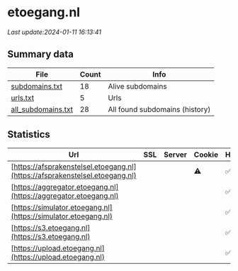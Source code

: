 # etoegang.nl
*Last update:2024-01-11 16:13:41*
## Summary data
| File       | Count | Info |
|------------|-------|------|
|[subdomains.txt](/data/etoegang/subdomains.txt)|18|Alive subdomains|
|[urls.txt](/data/etoegang/urls.txt)|5|Urls|
|[all_subdomains.txt](/data/etoegang/all_subdomains.txt)|28|All found subdomains (history)|
## Statistics
| Url | SSL | Server | Cookie | HSTS | CSP | XFO | XXP | RP | Tech |
|------------|-------|------|------|------|------|------|------|------|------|
|[https://afsprakenstelsel.etoegang.nl](https://afsprakenstelsel.etoegang.nl)| ||:warning: |:white_check_mark: | |:white_check_mark: | |:white_check_mark: | |:white_check_mark: | |Atlassian Confluence...| |
|[https://aggregator.etoegang.nl](https://aggregator.etoegang.nl)| | | |:white_check_mark: | | | | |:white_check_mark: | |HSTS| |
|[https://simulator.etoegang.nl](https://simulator.etoegang.nl)| | | |:white_check_mark: | | | | |:white_check_mark: | |HSTS| |
|[https://s3.etoegang.nl](https://s3.etoegang.nl)| | | |:white_check_mark: | | | |:white_check_mark: | |:white_check_mark: | |Amazon Web Services...| |
|[https://upload.etoegang.nl](https://upload.etoegang.nl)| | | |:white_check_mark: | | | | |:white_check_mark: | |HSTS| |